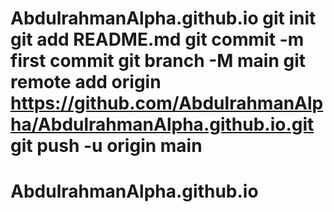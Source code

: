 # AbdulrahmanAlpha.github.io git init git add README.md git commit -m first commit git branch -M main git remote add origin https://github.com/AbdulrahmanAlpha/AbdulrahmanAlpha.github.io.git git push -u origin main
# AbdulrahmanAlpha.github.io
